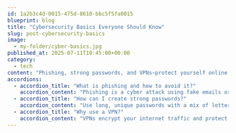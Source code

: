 ```yaml
---
id: 1a2b3c4d-0015-475d-8610-bbc5f5fa0015
blueprint: blog
title: "Cybersecurity Basics Everyone Should Know"
slug: post-cybersecurity-basics
image:
  - my-folder/cyber-basics.jpg
published_at: 2025-07-11T10:45:00+00:00
category:
  - tech
content: "Phishing, strong passwords, and VPNs—protect yourself online with these essential tips."
accordions:
  - accordion_title: "What is phishing and how to avoid it?"
    accordion_content: "Phishing is a cyber attack using fake emails or sites. Always verify sender info and don’t click suspicious links."
  - accordion_title: "How can I create strong passwords?"
    accordion_content: "Use long, unique passwords with a mix of letters, numbers, and symbols. Consider using a password manager."
  - accordion_title: "Why use a VPN?"
    accordion_content: "VPNs encrypt your internet traffic and protect your privacy, especially on public Wi-Fi."
---
```

